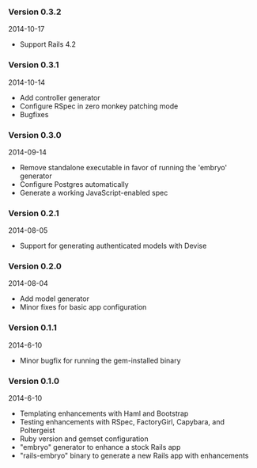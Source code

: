 ### Version 0.3.2
2014-10-17

* Support Rails 4.2

### Version 0.3.1
2014-10-14

* Add controller generator
* Configure RSpec in zero monkey patching mode
* Bugfixes

### Version 0.3.0
2014-09-14

* Remove standalone executable in favor of running the 'embryo' generator
* Configure Postgres automatically
* Generate a working JavaScript-enabled spec

### Version 0.2.1
2014-08-05

* Support for generating authenticated models with Devise

### Version 0.2.0
2014-08-04

* Add model generator
* Minor fixes for basic app configuration

### Version 0.1.1
2014-6-10

* Minor bugfix for running the gem-installed binary

### Version 0.1.0
2014-6-10

* Templating enhancements with Haml and Bootstrap
* Testing enhancements with RSpec, FactoryGirl, Capybara, and
  Poltergeist
* Ruby version and gemset configuration
* "embryo" generator to enhance a stock Rails app
* "rails-embryo" binary to generate a new Rails app with enhancements

